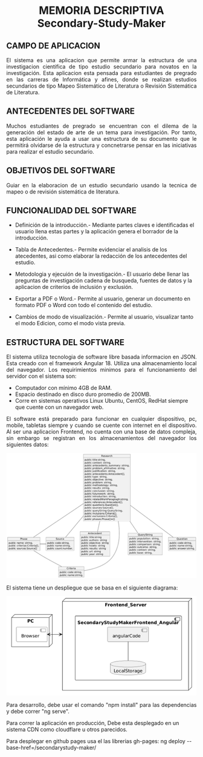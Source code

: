 <h1 style="text-align:center;">MEMORIA DESCRIPTIVA <br /> Secondary-Study-Maker</h1>

## CAMPO DE APLICACION

<p style="text-align:justify;">El sistema es una aplicacion que permite armar la estructura de una investigacion cientifica de tipo estudio secundario para novatos en la investigación. Esta aplicacion esta pensada para estudiantes de pregrado en las carreras de Informática y afines, donde se realizan estudios secundarios de tipo Mapeo Sistemático de Literatura o Revisión Sistemática de Literatura.</p>

## ANTECEDENTES DEL SOFTWARE

<p style="text-align:justify;">Muchos estudiantes de pregrado se encuentran con el dilema de la generación del estado de arte de un tema para investigación. Por tanto, esta aplicación le ayuda a usar una estructura de su documento que le permitirá olvidarse de la estructura y concnetrarse pensar en las iniciativas para realizar el estudio secundario.</p>

## OBJETIVOS DEL SOFTWARE
<p style="text-align:justify;">Guiar en la elaboracion de un estudio secundario usando la tecnica de mapeo o de revisión sistemática de literatura.</p>

## FUNCIONALIDAD DEL SOFTWARE
<p style="text-align:justify;">


* Definición de la introducción.- Mediante partes claves e identificadas el usuario llena estas partes y la aplicación genera el borrador de la introducción.

* Tabla de Antecedentes.-  Permite evidenciar el analisis de los atecedentes, asi como elaborar la redacción de los antecedentes del estudio.

* Metodologia y ejecuión de la investigación.-  El usuario debe llenar las preguntas de investigación cadena de busqueda, fuentes de datos y la aplicacion de criterios de inclusión y exclusión.

* Exportar a PDF o Word.- Permite al usuario, generar un documento en formato PDF o Word con todo el contenido del estudio.


* Cambios de modo de visualización.- Permite al usuario, visualizar tanto el modo Edicion, como el modo vista previa.
</p>

## ESTRUCTURA DEL SOFTWARE
<p style="text-align:justify;">El sistema utiliza tecnologia de software libre basada informacion en JSON. Esta creado con el framework Angular 18. Utiliza una almacenamiento local del navegador. Los requirimientos minimos para el funcionamiento del servidor con el sistema son:</p>

* Computador con mínimo 4GB de RAM.
* Espacio destinado en disco duro promedio de 200MB.
* Corre en sistemas operativos Linux Ubuntu, CentOS, RedHat siempre que cuente con un navegador web.

<p style="text-align:justify;">El software está preparado para funcionar en cualquier dispositivo, pc, mobile, tabletas siempre y cuando se cuente con internet en el dispositivo. Al ser una aplicacion Frontend, no cuenta con una base de datos compleja, sin embargo se registran en los almacenamientos del navegador los siguientes datos:</p>

<p style="text-align:center;">
<img src="docs/img/data.png"/>
</p>

<p style="text-align:justify;">
El sistema tiene un despliegue que se basa en el siguiente diagrama:
</p>

<p style="text-align:center">
<img src="docs/img/deploy.png"/>
</p>

<p style="text-align:justify;">Para desarrollo, debe usar el comando "npm install" para las dependencias y  debe correr "ng serve". </p>
<p>
Para correr la aplicación en producción, Debe esta desplegado en un sistema CDN como cloudflare u otros parecidos.</p>
<p>Para desplegar en github pages usa el las librerias gh-pages: ng deploy --base-href=/secondarystudy-maker/</p>
